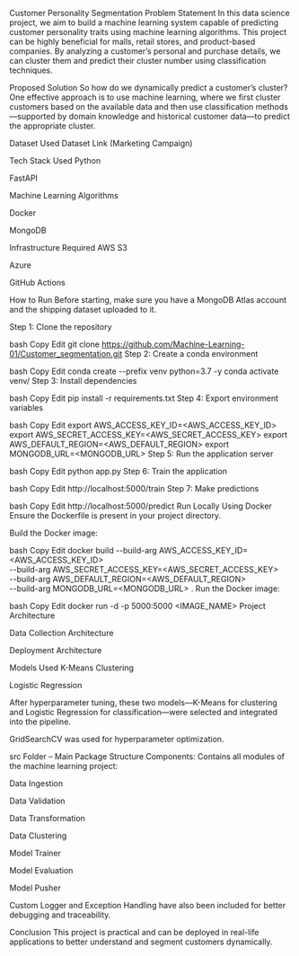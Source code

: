 Customer Personality Segmentation
Problem Statement
In this data science project, we aim to build a machine learning system capable of predicting customer personality traits using machine learning algorithms. This project can be highly beneficial for malls, retail stores, and product-based companies. By analyzing a customer’s personal and purchase details, we can cluster them and predict their cluster number using classification techniques.

Proposed Solution
So how do we dynamically predict a customer’s cluster?
One effective approach is to use machine learning, where we first cluster customers based on the available data and then use classification methods—supported by domain knowledge and historical customer data—to predict the appropriate cluster.

Dataset Used
Dataset Link (Marketing Campaign)

Tech Stack Used
Python

FastAPI

Machine Learning Algorithms

Docker

MongoDB

Infrastructure Required
AWS S3

Azure

GitHub Actions

How to Run
Before starting, make sure you have a MongoDB Atlas account and the shipping dataset uploaded to it.

Step 1: Clone the repository

bash
Copy
Edit
git clone https://github.com/Machine-Learning-01/Customer_segmentation.git
Step 2: Create a conda environment

bash
Copy
Edit
conda create --prefix venv python=3.7 -y
conda activate venv/
Step 3: Install dependencies

bash
Copy
Edit
pip install -r requirements.txt
Step 4: Export environment variables

bash
Copy
Edit
export AWS_ACCESS_KEY_ID=<AWS_ACCESS_KEY_ID>
export AWS_SECRET_ACCESS_KEY=<AWS_SECRET_ACCESS_KEY>
export AWS_DEFAULT_REGION=<AWS_DEFAULT_REGION>
export MONGODB_URL=<MONGODB_URL>
Step 5: Run the application server

bash
Copy
Edit
python app.py
Step 6: Train the application

bash
Copy
Edit
http://localhost:5000/train
Step 7: Make predictions

bash
Copy
Edit
http://localhost:5000/predict
Run Locally Using Docker
Ensure the Dockerfile is present in your project directory.

Build the Docker image:

bash
Copy
Edit
docker build --build-arg AWS_ACCESS_KEY_ID=<AWS_ACCESS_KEY_ID> \
             --build-arg AWS_SECRET_ACCESS_KEY=<AWS_SECRET_ACCESS_KEY> \
             --build-arg AWS_DEFAULT_REGION=<AWS_DEFAULT_REGION> \
             --build-arg MONGODB_URL=<MONGODB_URL> .
Run the Docker image:

bash
Copy
Edit
docker run -d -p 5000:5000 <IMAGE_NAME>
Project Architecture


Data Collection Architecture


Deployment Architecture


Models Used
K-Means Clustering

Logistic Regression

After hyperparameter tuning, these two models—K-Means for clustering and Logistic Regression for classification—were selected and integrated into the pipeline.

GridSearchCV was used for hyperparameter optimization.

src Folder – Main Package Structure
Components: Contains all modules of the machine learning project:

Data Ingestion

Data Validation

Data Transformation

Data Clustering

Model Trainer

Model Evaluation

Model Pusher

Custom Logger and Exception Handling have also been included for better debugging and traceability.

Conclusion
This project is practical and can be deployed in real-life applications to better understand and segment customers dynamically.
